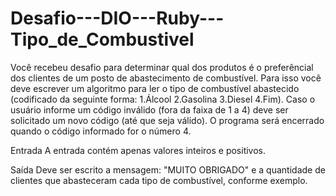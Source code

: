 # Desafio---DIO---Ruby---Tipo_de_Combustivel
 Você recebeu desafio para determinar qual dos produtos é o preferêncial dos  clientes de um posto de abastecimento de combustível. Para isso você deve  escrever um algoritmo para ler o tipo de combustível abastecido (codificado  da seguinte forma: 1.Álcool 2.Gasolina 3.Diesel 4.Fim). Caso o usuário  informe um código inválido (fora da faixa de 1 a 4) deve ser solicitado um  novo código (até que seja válido). O programa será encerrado quando o código  informado for o número 4.    
 
 Entrada  A entrada contém apenas valores inteiros e positivos.    
 
 Saída  Deve ser escrito a mensagem: "MUITO OBRIGADO" e a quantidade de clientes que  abasteceram cada tipo de combustível, conforme exemplo.
